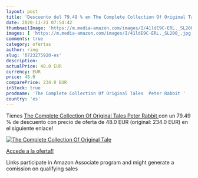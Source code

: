 ```yaml
---
layout: post
title: 'Descuento del 79.49 % en The Complete Collection Of Original Tale'
date: 2020-11-21 07:54:42
thumbnailImage: 'https://m.media-amazon.com/images/I/41ldE9C-ERL._SL200_.jpg'
images: [ 'https://m.media-amazon.com/images/I/41ldE9C-ERL._SL200_.jpg' ]
comments: true
category: ofertas
author: ring
slug: '0723275920-es'
description:
actualPrice: 48.0 EUR
currency: EUR
price: 48.0
comparePrice: 234.0 EUR
inStock: true
prodname: 'The Complete Collection Of Original Tales  Peter Rabbit '
country: 'es'
---
```


Tienes [The Complete Collection Of Original Tales  Peter Rabbit ](https://www.amazon.es/dp/0723275920/?tag=tolees-21) con un 79.49 % de descuento con precio de oferta de 48.0 EUR (original: 234.0 EUR) en el siguiente enlace!

[![The Complete Collection Of Original Tale](https://m.media-amazon.com/images/I/41ldE9C-ERL._SL200_.jpg)](https://www.amazon.es/dp/0723275920/?tag=tolees-21)

[Accede a la oferta!!](https://www.amazon.es/dp/0723275920/?tag=tolees-21)

Links participate in Amazon Associate program and might generate a comission on qualifying sales


